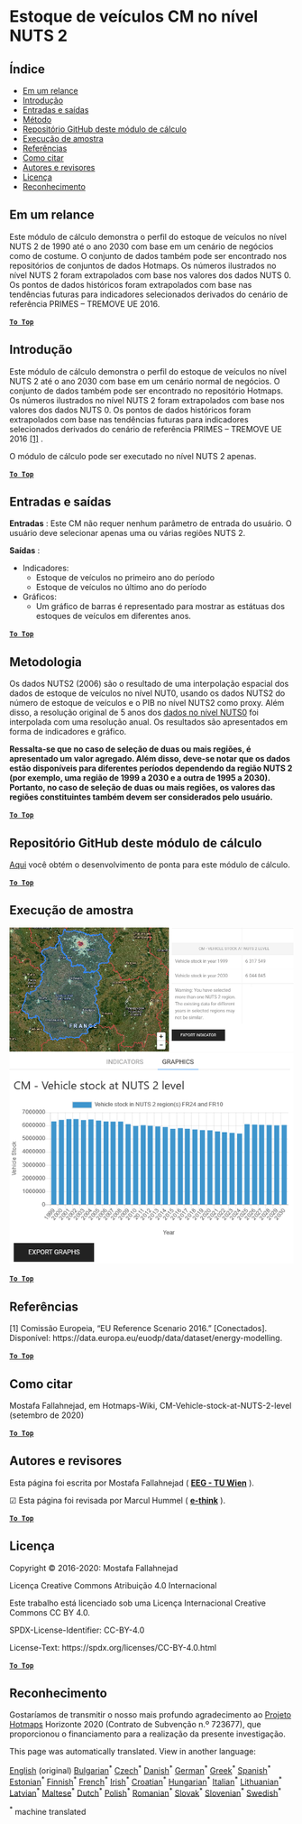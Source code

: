 <h1><a class="anchor" id="cm-vehicle-stock-at-nuts-2-level" href="#cm-vehicle-stock-at-nuts-2-level"><i class="fa fa-link"></i></a>Estoque de veículos CM no nível NUTS 2</h1><h2><a class="anchor" id="table-of-contents" href="#table-of-contents"><i class="fa fa-link"></i></a> Índice</h2><ul><li> <a href="#in-a-glance">Em um relance</a></li><li> <a href="#introduction">Introdução</a></li><li> <a href="#inputs-and-outputs">Entradas e saídas</a></li><li> <a href="#method">Método</a></li><li> <a href="#github-repository-of-this-calculation-module">Repositório GitHub deste módulo de cálculo</a></li><li> <a href="#sample-run">Execução de amostra</a></li><li> <a href="#references">Referências</a></li><li> <a href="#how-to-cite">Como citar</a></li><li> <a href="#authors-and-reviewers">Autores e revisores</a></li><li> <a href="#license">Licença</a></li><li> <a href="#acknowledgement">Reconhecimento</a></li></ul><h2><a class="anchor" id="in-a-glance" href="#in-a-glance"><i class="fa fa-link"></i></a> Em um relance</h2><p> Este módulo de cálculo demonstra o perfil do estoque de veículos no nível NUTS 2 de 1990 até o ano 2030 com base em um cenário de negócios como de costume. O conjunto de dados também pode ser encontrado nos repositórios de conjuntos de dados Hotmaps. Os números ilustrados no nível NUTS 2 foram extrapolados com base nos valores dos dados NUTS 0. Os pontos de dados históricos foram extrapolados com base nas tendências futuras para indicadores selecionados derivados do cenário de referência PRIMES – TREMOVE UE 2016.</p><p> <a href="#table-of-contents"><strong><code>To Top</code></strong></a></p><h2><a class="anchor" id="introduction" href="#introduction"><i class="fa fa-link"></i></a> Introdução</h2><p> Este módulo de cálculo demonstra o perfil do estoque de veículos no nível NUTS 2 até o ano 2030 com base em um cenário normal de negócios. O conjunto de dados também pode ser encontrado no repositório Hotmaps. Os números ilustrados no nível NUTS 2 foram extrapolados com base nos valores dos dados NUTS 0. Os pontos de dados históricos foram extrapolados com base nas tendências futuras para indicadores selecionados derivados do cenário de referência PRIMES – TREMOVE UE 2016 <a href="#references">[1]</a> .</p><p> O módulo de cálculo pode ser executado no nível NUTS 2 apenas.</p><p> <a href="#table-of-contents"><strong><code>To Top</code></strong></a></p><h2><a class="anchor" id="inputs-and-outputs" href="#inputs-and-outputs"><i class="fa fa-link"></i></a> Entradas e saídas</h2><p> <strong>Entradas</strong> : Este CM não requer nenhum parâmetro de entrada do usuário. O usuário deve selecionar apenas uma ou várias regiões NUTS 2.</p><p> <strong>Saídas</strong> :</p><ul><li> Indicadores:<ul><li> Estoque de veículos no primeiro ano do período</li><li> Estoque de veículos no último ano do período</li></ul></li><li> Gráficos:<ul><li> Um gráfico de barras é representado para mostrar as estátuas dos estoques de veículos em diferentes anos.</li></ul></li></ul><p> <a href="#table-of-contents"><strong><code>To Top</code></strong></a></p><h2><a class="anchor" id="methodology" href="#methodology"><i class="fa fa-link"></i></a> Metodologia</h2><p> Os dados NUTS2 (2006) são o resultado de uma interpolação espacial dos dados de estoque de veículos no nível NUT0, usando os dados NUTS2 do número de estoque de veículos e o PIB no nível NUTS2 como proxy. Além disso, a resolução original de 5 anos dos <a href="https://gitlab.com/hotmaps/transport/nuts0">dados no nível NUTS0</a> foi interpolada com uma resolução anual. Os resultados são apresentados em forma de indicadores e gráfico.</p><p> <strong>Ressalta-se que no caso de seleção de duas ou mais regiões, é apresentado um valor agregado. Além disso, deve-se notar que os dados estão disponíveis para diferentes períodos dependendo da região NUTS 2 (por exemplo, uma região de 1999 a 2030 e a outra de 1995 a 2030). Portanto, no caso de seleção de duas ou mais regiões, os valores das regiões constituintes também devem ser considerados pelo usuário.</strong></p><p> <a href="#table-of-contents"><strong><code>To Top</code></strong></a></p><h2><a class="anchor" id="github-repository-of-this-calculation-module" href="#github-repository-of-this-calculation-module"><i class="fa fa-link"></i></a> Repositório GitHub deste módulo de cálculo</h2><p> <a href="https://github.com/HotMaps/vehicle_stock/tree/develop">Aqui</a> você obtém o desenvolvimento de ponta para este módulo de cálculo.</p><p> <a href="#table-of-contents"><strong><code>To Top</code></strong></a></p><h2><a class="anchor" id="sample-run" href="#sample-run"><i class="fa fa-link"></i></a> Execução de amostra</h2><img src="/en/CM-Vehicle-stock-at-NUTS-2-level/1.png"/><img src="/en/CM-Vehicle-stock-at-NUTS-2-level/2.png"/><p> <a href="#table-of-contents"><strong><code>To Top</code></strong></a></p><h2><a class="anchor" id="references" href="#references"><i class="fa fa-link"></i></a> Referências</h2><p> [1] Comissão Europeia, “EU Reference Scenario 2016.” [Conectados]. Disponível: https://data.europa.eu/euodp/data/dataset/energy-modelling.</p><p> <a href="#table-of-contents"><strong><code>To Top</code></strong></a></p><h2><a class="anchor" id="how-to-cite" href="#how-to-cite"><i class="fa fa-link"></i></a> Como citar</h2><p> Mostafa Fallahnejad, em Hotmaps-Wiki, CM-Vehicle-stock-at-NUTS-2-level (setembro de 2020)</p><p> <a href="#table-of-contents"><strong><code>To Top</code></strong></a></p><h2><a class="anchor" id="authors-and-reviewers" href="#authors-and-reviewers"><i class="fa fa-link"></i></a> Autores e revisores</h2><p> Esta página foi escrita por Mostafa Fallahnejad ( <strong><a href="https://eeg.tuwien.ac.at/">EEG - TU Wien</a></strong> ).</p><p> ☑ Esta página foi revisada por Marcul Hummel ( <strong><a href="https://e-think.ac.at">e-think</a></strong> ).</p><p> <a href="#table-of-contents"><strong><code>To Top</code></strong></a></p><h2><a class="anchor" id="license" href="#license"><i class="fa fa-link"></i></a> Licença</h2><p> Copyright © 2016-2020: Mostafa Fallahnejad</p><p> Licença Creative Commons Atribuição 4.0 Internacional</p><p> Este trabalho está licenciado sob uma Licença Internacional Creative Commons CC BY 4.0.</p><p> SPDX-License-Identifier: CC-BY-4.0</p><p> License-Text: https://spdx.org/licenses/CC-BY-4.0.html</p><p> <a href="#table-of-contents"><strong><code>To Top</code></strong></a></p><h2><a class="anchor" id="acknowledgement" href="#acknowledgement"><i class="fa fa-link"></i></a> Reconhecimento</h2><p> Gostaríamos de transmitir o nosso mais profundo agradecimento ao <a href="https://www.hotmaps-project.eu">Projeto Hotmaps</a> Horizonte 2020 (Contrato de Subvenção n.º 723677), que proporcionou o financiamento para a realização da presente investigação.</p>
<!--- THIS IS A SUPER UNIQUE IDENTIFIER -->

This page was automatically translated. View in another language:

[English](../en/CM-Vehicle-stock-at-NUTS-2-level) (original) [Bulgarian](../bg/CM-Vehicle-stock-at-NUTS-2-level)<sup>\*</sup> [Czech](../cs/CM-Vehicle-stock-at-NUTS-2-level)<sup>\*</sup> [Danish](../da/CM-Vehicle-stock-at-NUTS-2-level)<sup>\*</sup> [German](../de/CM-Vehicle-stock-at-NUTS-2-level)<sup>\*</sup> [Greek](../el/CM-Vehicle-stock-at-NUTS-2-level)<sup>\*</sup> [Spanish](../es/CM-Vehicle-stock-at-NUTS-2-level)<sup>\*</sup> [Estonian](../et/CM-Vehicle-stock-at-NUTS-2-level)<sup>\*</sup> [Finnish](../fi/CM-Vehicle-stock-at-NUTS-2-level)<sup>\*</sup> [French](../fr/CM-Vehicle-stock-at-NUTS-2-level)<sup>\*</sup> [Irish](../ga/CM-Vehicle-stock-at-NUTS-2-level)<sup>\*</sup> [Croatian](../hr/CM-Vehicle-stock-at-NUTS-2-level)<sup>\*</sup> [Hungarian](../hu/CM-Vehicle-stock-at-NUTS-2-level)<sup>\*</sup> [Italian](../it/CM-Vehicle-stock-at-NUTS-2-level)<sup>\*</sup> [Lithuanian](../lt/CM-Vehicle-stock-at-NUTS-2-level)<sup>\*</sup> [Latvian](../lv/CM-Vehicle-stock-at-NUTS-2-level)<sup>\*</sup> [Maltese](../mt/CM-Vehicle-stock-at-NUTS-2-level)<sup>\*</sup> [Dutch](../nl/CM-Vehicle-stock-at-NUTS-2-level)<sup>\*</sup> [Polish](../pl/CM-Vehicle-stock-at-NUTS-2-level)<sup>\*</sup>  [Romanian](../ro/CM-Vehicle-stock-at-NUTS-2-level)<sup>\*</sup> [Slovak](../sk/CM-Vehicle-stock-at-NUTS-2-level)<sup>\*</sup> [Slovenian](../sl/CM-Vehicle-stock-at-NUTS-2-level)<sup>\*</sup> [Swedish](../sv/CM-Vehicle-stock-at-NUTS-2-level)<sup>\*</sup> 

<sup>\*</sup> machine translated

